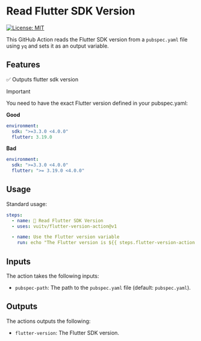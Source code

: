 # Read Flutter SDK Version

[![License: MIT](https://img.shields.io/badge/license-MIT-blue.svg)](./LICENSE)

This GitHub Action reads the Flutter SDK version from a `pubspec.yaml` file using `yq` and sets it as an output variable.

## Features

✅ Outputs flutter sdk version

> [!IMPORTANT]
>
> You need to have the exact Flutter version
> defined in your pubspec.yaml:
>
> **Good**
>
> ```yaml
> environment:
>   sdk: ">=3.3.0 <4.0.0"
>   flutter: 3.19.0
> ```
>
> **Bad**
>
> ```yaml
> environment:
>   sdk: ">=3.3.0 <4.0.0"
>   flutter: ">= 3.19.0 <4.0.0"
> ```

## Usage

Standard usage:

```yaml
steps:
  - name: 📍 Read Flutter SDK Version
  - uses: vuitv/flutter-version-action@v1

  - name: Use the Flutter version variable
    run: echo "The Flutter version is ${{ steps.flutter-version-action.outputs.flutter-version }}"
```

## Inputs

The action takes the following inputs:

- `pubspec-path`: The path to the `pubspec.yaml` file (default: `pubspec.yaml`).

## Outputs

The actions outputs the following:

- `flutter-version`: The Flutter SDK version.